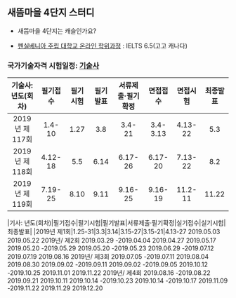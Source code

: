 ## 새뜸마을 4단지 스터디
- 새뜸마을 4단지는 캐슬인가요?

- [펜실베니아 주립 대학교 온라인 학위과정](https://www.worldcampus.psu.edu/degrees-and-certificates/data-analytics-base/overview) : IELTS 6.5(고고 캐나다)

### 국가기술자격 시험일정: [기술사](http://www.q-net.or.kr/crf021.do?id=crf02101&gSite=Q&gId=&scheType=01)  
|기술사: 년도(회차)|필기접수|필기시험|필기발표|서류제출·필기확정|면접접수|면접시험|최종발표|
|:--------:|:---------:|:---------:|:---------:|:---------:|:---------:|:---------:|:---------:|
|2019년 제117회|1.4-10|1.27|3.8|3.4-21|3.4-3.13|4.13-22|5.3|
|2019년 제118회|4.12-18|5.5|6.14|6.17-26|6.17-20|7.13-22|8.2|
|2019년 제119회|7.19-25|8.10|9.11|9.16-25|9.16-19|11.2-11|11.22|
  
|기사: 년도(회차)|필기접수|필기시험|필기발표|서류제출·필기확정|실기접수|실기시험|최종발표|
|2019년 제1회|1.25-31|3.3|3.14|3.15-27|3.15-21|4.13-27	2019.05.03
2019.05.22
2019년/
제2회	2019.03.29
-2019.04.04	2019.04.27	2019.05.17	2019.05.20
-2019.05.29	2019.05.20
-2019.05.23	2019.06.29
-2019.07.12	2019.07.19
2019.08.16
2019년/
제3회	2019.07.05
-2019.07.11	2019.08.04	2019.08.30	2019.09.02
-2019.09.11	2019.09.02
-2019.09.05	2019.10.12
-2019.10.25	2019.11.01
2019.11.22
2019년/
제4회	2019.08.16
-2019.08.22	2019.09.21	2019.10.11	2019.10.14
-2019.10.23	2019.10.14
-2019.10.17	2019.11.09
-2019.11.22	2019.11.29
2019.12.20
